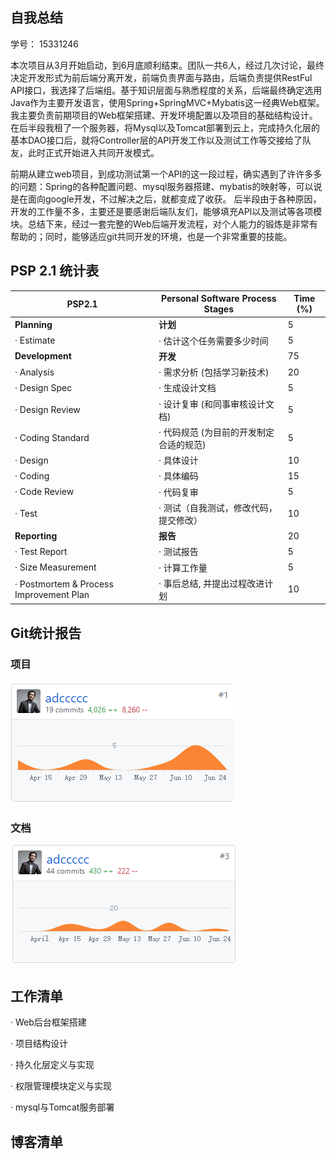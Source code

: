 ## 自我总结
学号：	15331246

本次项目从3月开始启动，到6月底顺利结束。团队一共6人，经过几次讨论，最终决定开发形式为前后端分离开发，前端负责界面与路由，后端负责提供RestFul API接口，我选择了后端组。基于知识层面与熟悉程度的关系，后端最终确定选用Java作为主要开发语言，使用Spring+SpringMVC+Mybatis这一经典Web框架。我主要负责前期项目的Web框架搭建、开发环境配置以及项目的基础结构设计。在后半段我租了一个服务器，将Mysql以及Tomcat部署到云上，完成持久化层的基本DAO接口后，就将Controller层的API开发工作以及测试工作等交接给了队友，此时正式开始进入共同开发模式。

前期从建立web项目，到成功测试第一个API的这一段过程，确实遇到了许许多多的问题：Spring的各种配置问题、mysql服务器搭建、mybatis的映射等，可以说是在面向google开发，不过解决之后，就都变成了收获。 后半段由于各种原因，开发的工作量不多，主要还是要感谢后端队友们，能够填充API以及测试等各项模块。总结下来，经过一套完整的Web后端开发流程，对个人能力的锻炼是非常有帮助的；同时，能够适应git共同开发的环境，也是一个非常重要的技能。


## PSP 2.1 统计表

PSP2.1 | Personal Software Process Stages | Time (%)
-|-|-
**Planning** | **计划** |5
·         Estimate|·         估计这个任务需要多少时间|5
**Development**|**开发**|75
·         Analysis|·         需求分析 (包括学习新技术)|20
·         Design Spec|·         生成设计文档|5
·         Design Review|·         设计复审 (和同事审核设计文档)|5
·         Coding Standard|·         代码规范 (为目前的开发制定合适的规范)|5
·         Design|·         具体设计|10
·         Coding|·         具体编码|15
·         Code Review|·         代码复审|5
·         Test|·         测试（自我测试，修改代码，提交修改）|10
**Reporting**|**报告**|20
·         Test Report|·         测试报告|5
·         Size Measurement|·         计算工作量|5
·         Postmortem & Process Improvement Plan|·         事后总结, 并提出过程改进计划|10

## Git统计报告

### **项目**
![](Img/gitCommit.png)

### **文档**
![](Img/gitCommit2.png)

## 工作清单

· Web后台框架搭建

·	项目结构设计

·	持久化层定义与实现

·	权限管理模块定义与实现

·	mysql与Tomcat服务部署


## 博客清单





